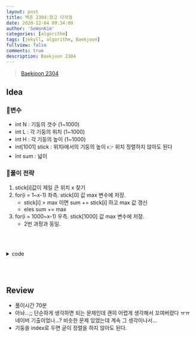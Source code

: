```yaml
---
layout: post
title: 백준 2304:창고 다각형
date: 2020-12-04 09:34:00
author: 'SeWonKim'
categories: [algorithm]
tags: [jekyll, algorithm, Baekjoon]
fullview: false
comments: true
description: Baekjoon 2304
---
```


> [Baekjoon 2304](https://www.acmicpc.net/problem/2304)

## Idea

### 🥚변수

- int N : 기둥의 갯수 (1~1000)
- int L : 각 기둥의 위치 (1~1000)
- int H : 각 기둥의 높이 (1~1000)
- int[1001] stick : 위치i에서의 기둥의 높이 👉 위치 정렬하지 않아도 된다
- int sum : 넓이

### 🍳풀이 전략

1. stick[i]값이 제일 큰 위치 x 찾기
2. for(i = 1~x-1) 좌측. stick[0] 값 max 변수에 저장.
    - stick[i] > max 이면 sum += stick[i] 하고 max 값 갱신
    - eles sum += max
3. for(i = 1000~x-1) 우측. stick[1000] 값 max 변수에 저장.
    - 2번 과정과 동일.

&nbsp;  
&nbsp;


<details>
<summary>code</summary>
<div markdown="1">

```java
import java.util.Scanner;

public class Main {

	public static void main(String[] args) {
		Scanner sc = new Scanner(System.in);
		int N = sc.nextInt();
		int[] stick = new int[1001];
		for (int i = 0; i < N; i++) {
			int x = sc.nextInt();
			stick[x] = sc.nextInt();
		}
		
		int x = getHigest(stick);
		
		int sum = 0;
		// 좌측
		int max = stick[0];
		for (int i = 0; i < x; i++) {
			if(stick[i] > max) {
				max = stick[i];
			}
			sum += max;
		}
		
		// 우측
		max = stick[1000];
		for(int i=1000; i > x; i--) {
			if(stick[i] > max) {
				max = stick[i];
			}
			sum += max;
		}
		
		sum += stick[x];
		System.out.println(sum);
		sc.close();
	}

	private static int getHigest(int[] stick) {
		int max = Integer.MIN_VALUE;
		int maxIndex = 0;
		for (int i = 0; i <= 1000; i++) {
			if(stick[i] > max) {
				max = stick[i];
				maxIndex = i;
			}
		}
		return maxIndex;
	}

}

```

</div>
</details>

&nbsp;  
&nbsp;

## Review

- 풀이시간 70분
- 아놔...;; 단순하게 생각하면 되는 문제인데 괜히 어렵게 생각해서 꼬여버렸다 ㅠㅠ 네이버 기출이었나...? 비슷한 문제 있었는데 계속 그 생각이나서... 
- 기둥을 index로 두면 굳이 정렬을 하지 않아도 된다.

&nbsp;  
&nbsp;
